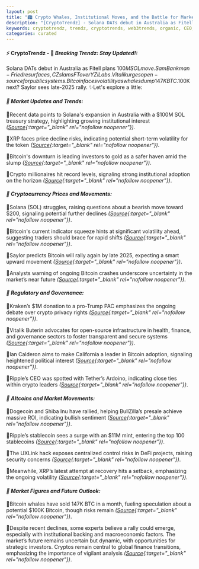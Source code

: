 ```yaml
---
layout: post
title: "🏙️ Crypto Whales, Institutional Moves, and the Battle for Market Direction"
description: "[CryptoTrendz] - Solana DATs debut in Australia as Fitell plans $100M SOL move. Sam Bankman-Fried resurfaces, CZ slams FT over YZi Labs. Vitalik urges open-source for public systems. Bitcoin faces volatility as whales dump 147K BTC.$100K next? Saylor sees late-2025 rally."
keywords: cryptotrendz, trendz, cryptotrends, web3trends, organic, CEO, Crypto, China, Bitcoin, BTC, SOL, Stablecoin
categories: curated
---
```


#### ⚡ CryptoTrendz - 📌 *Breaking Trendz: Stay Updated!:*

Solana DATs debut in Australia as Fitell plans $100M SOL move. Sam Bankman-Fried resurfaces, CZ slams FT over YZi Labs. Vitalik urges open-source for public systems. Bitcoin faces volatility as whales dump 147K BTC.$100K next? Saylor sees late-2025 rally. ✨Let's explore a little:


#### *🔖  Market Updates and Trends:*  

🔹Recent data points to Solana's expansion in Australia with a $100M SOL treasury strategy, highlighting growing institutional interest *([Source](https://s.avyag.com/qm1q){:target="_blank" rel="nofollow noopener"})*.  

🔹XRP faces price decline risks, indicating potential short-term volatility for the token *([Source](https://s.avyag.com/u5yy){:target="_blank" rel="nofollow noopener"})*.  

🔹Bitcoin's downturn is leading investors to gold as a safer haven amid the slump *([Source](https://s.avyag.com/xulf){:target="_blank" rel="nofollow noopener"})*.  

🔹Crypto millionaires hit record levels, signaling strong institutional adoption on the horizon *([Source](https://s.avyag.com/bycp){:target="_blank" rel="nofollow noopener"})*.  

#### *🔖  Cryptocurrency Prices and Movements:*  

🔹Solana (SOL) struggles, raising questions about a bearish move toward $200, signaling potential further declines *([Source](https://s.avyag.com/9w7p){:target="_blank" rel="nofollow noopener"})*.  

🔹Bitcoin's current indicator squeeze hints at significant volatility ahead, suggesting traders should brace for rapid shifts *([Source](https://s.avyag.com/mp0c){:target="_blank" rel="nofollow noopener"})*.  

🔹Saylor predicts Bitcoin will rally again by late 2025, expecting a smart upward movement *([Source](https://s.avyag.com/fsgw){:target="_blank" rel="nofollow noopener"})*.  

🔹Analysts warning of ongoing Bitcoin crashes underscore uncertainty in the market’s near future *([Source](https://s.avyag.com/z6k6){:target="_blank" rel="nofollow noopener"})*.  

#### *🔖  Regulatory and Governance:*  

🔹Kraken’s $1M donation to a pro-Trump PAC emphasizes the ongoing debate over crypto privacy rights *([Source](https://s.avyag.com/mif0){:target="_blank" rel="nofollow noopener"})*.  

🔹Vitalik Buterin advocates for open-source infrastructure in health, finance, and governance sectors to foster transparent and secure systems *([Source](https://s.avyag.com/bu5v){:target="_blank" rel="nofollow noopener"})*.  

🔹Ian Calderon aims to make California a leader in Bitcoin adoption, signaling heightened political interest *([Source](https://s.avyag.com/2i7v){:target="_blank" rel="nofollow noopener"})*.  

🔹Ripple’s CEO was spotted with Tether’s Ardoino, indicating close ties within crypto leaders *([Source](https://s.avyag.com/yt52){:target="_blank" rel="nofollow noopener"})*.  

#### *🔖  Altcoins and Market Movements:*  

🔹Dogecoin and Shiba Inu have rallied, helping BullZilla’s presale achieve massive ROI, indicating bullish sentiment *([Source](https://s.avyag.com/g3wg){:target="_blank" rel="nofollow noopener"})*.  

🔹Ripple’s stablecoin sees a surge with an $11M mint, entering the top 100 stablecoins *([Source](https://s.avyag.com/egni){:target="_blank" rel="nofollow noopener"})*.  

🔹The UXLink hack exposes centralized control risks in DeFi projects, raising security concerns *([Source](https://s.avyag.com/sowl){:target="_blank" rel="nofollow noopener"})*.  

🔹Meanwhile, XRP’s latest attempt at recovery hits a setback, emphasizing the ongoing volatility *([Source](https://s.avyag.com/7nsd){:target="_blank" rel="nofollow noopener"})*.  

#### *🔖  Market Figures and Future Outlook:*  

🔹Bitcoin whales have sold 147K BTC in a month, fueling speculation about a potential $100K Bitcoin, though risks remain *([Source](https://s.avyag.com/6ux2){:target="_blank" rel="nofollow noopener"})*.  

🔹Despite recent declines, some experts believe a rally could emerge, especially with institutional backing and macroeconomic factors. The market’s future remains uncertain but dynamic, with opportunities for strategic investors. Cryptos remain central to global finance transitions, emphasizing the importance of vigilant analysis *([Source](https://s.avyag.com/zpfe){:target="_blank" rel="nofollow noopener"})*.